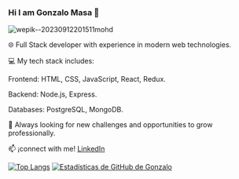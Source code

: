 ### Hi I am Gonzalo Masa 👋


![wepik--20230912201511mohd](https://github.com/gonzalo00913/gonzalo00913/assets/107151549/de7640aa-05d1-43b8-a432-c844a6fc1a2d)


🌐 Full Stack developer with experience in modern web technologies.

💻 My tech stack includes:

Frontend: HTML, CSS, JavaScript, React, Redux.

Backend: Node.js, Express.

Databases: PostgreSQL, MongoDB.

🚀 Always looking for new challenges and opportunities to grow professionally.

📫 ¡connect with me! [LinkedIn](https://www.linkedin.com/in/gonzalo-masa/)


[![Top Langs](https://github-readme-stats.vercel.app/api/top-langs/?username=gonzalo00913&layout=donut)](https://github.com/gonzalo00913/github-readme-stats)
[![Estadísticas de GitHub de Gonzalo](https://github-readme-stats.vercel.app/api?username=gonzalo00913&show_icons=true&theme=dark#gh-dark-mode-only)](https://github.com/anuraghazra/github-readme-stats#gh-dark-mode-only)


<!--
**gonzalo00913/gonzalo00913** is a ✨ _special_ ✨ repository because its `README.md` (this file) appears on your GitHub profile.

Here are some ideas to get you started:

- 🔭 I’m currently working on ...
- 🌱 I’m currently learning ...
- 👯 I’m looking to collaborate on ...
- 🤔 I’m looking for help with ...
- 💬 Ask me about ...
- 📫 How to reach me: ...
- 😄 Pronouns: ...
- ⚡ Fun fact: ...
-->
